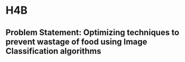 # H4B
## Problem Statement: Optimizing techniques to prevent wastage of food using Image Classification algorithms
